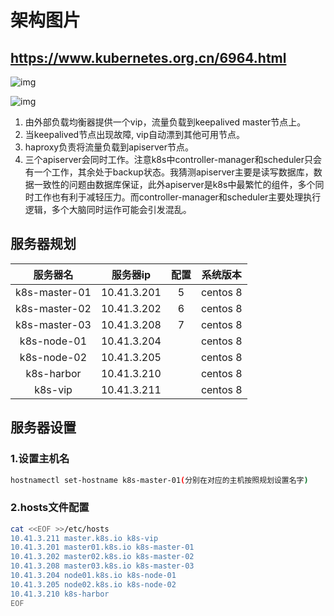 #  架构图片

## https://www.kubernetes.org.cn/6964.html

![img](https://www.kubernetes.org.cn/img/2020/03/stacked-etcd.png)



![img](https://www.kubernetes.org.cn/img/2020/03/k8s-ha.png)

1. 由外部负载均衡器提供一个vip，流量负载到keepalived master节点上。
2. 当keepalived节点出现故障, vip自动漂到其他可用节点。
3. haproxy负责将流量负载到apiserver节点。
4. 三个apiserver会同时工作。注意k8s中controller-manager和scheduler只会有一个工作，其余处于backup状态。我猜测apiserver主要是读写数据库，数据一致性的问题由数据库保证，此外apiserver是k8s中最繁忙的组件，多个同时工作也有利于减轻压力。而controller-manager和scheduler主要处理执行逻辑，多个大脑同时运作可能会引发混乱。



## 服务器规划

|   服务器名    |  服务器ip   | 配置 | 系统版本 |
| :-----------: | :---------: | :--: | :------: |
| k8s-master-01 | 10.41.3.201 |  5   | centos 8 |
| k8s-master-02 | 10.41.3.202 |  6   | centos 8 |
| k8s-master-03 | 10.41.3.208 |  7   | centos 8 |
|  k8s-node-01  | 10.41.3.204 |      | centos 8 |
|  k8s-node-02  | 10.41.3.205 |      | centos 8 |
|  k8s-harbor   | 10.41.3.210 |      | centos 8 |
|    k8s-vip    | 10.41.3.211 |      | centos 8 |

## 服务器设置

### 1.设置主机名 

```bash
hostnamectl set-hostname k8s-master-01(分别在对应的主机按照规划设置名字)
```

### 2.hosts文件配置

```bash
cat <<EOF >>/etc/hosts
10.41.3.211 master.k8s.io k8s-vip
10.41.3.201 master01.k8s.io k8s-master-01
10.41.3.202 master02.k8s.io k8s-master-02
10.41.3.208 master03.k8s.io k8s-master-03
10.41.3.204 node01.k8s.io k8s-node-01
10.41.3.205 node02.k8s.io k8s-node-02
10.41.3.210 k8s-harbor
EOF
```





